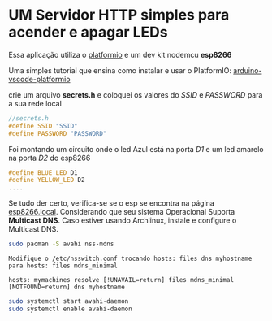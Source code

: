 # UM Servidor HTTP simples para acender e apagar LEDs

Essa aplicação utiliza o [platformio](https://platformio.org/) e um dev kit nodemcu **esp8266**

Uma simples tutorial que ensina como instalar e usar o PlatformIO: [arduino-vscode-platformio](https://embarcados.com.br/arduino-vscode-platformio/)


crie um arquivo __secrets.h__ e coloquei os valores do  _SSID_ e _PASSWORD_ para a sua rede local

```C++
//secrets.h
#define SSID "SSID"
#define PASSWORD "PASSWORD"

```

Foi montando um circuito onde o led Azul está na porta _D1_ e um led amarelo na porta _D2_
do esp8266

```C++
#define BLUE_LED D1
#define YELLOW_LED D2
....
```

Se tudo der certo, verifica-se se o esp se encontra na
página [esp8266.local](http://esp8266.local/). Considerando que
seu sistema Operacional Suporta **Multicast DNS**. Caso estiver
usando Archlinux, instale e configure o Multicast DNS.

```bash
sudo pacman -S avahi nss-mdns
```

```
Modifique o /etc/nsswitch.conf trocando hosts: files dns myhostname para hosts: files mdns_minimal

hosts: mymachines resolve [!UNAVAIL=return] files mdns_minimal [NOTFOUND=return] dns myhostname
```

```bash
sudo systemctl start avahi-daemon
sudo systemctl enable avahi-daemon
```
